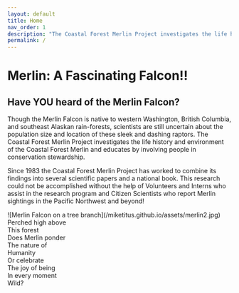 ```yaml
---
layout: default
title: Home
nav_order: 1
description: "The Coastal Forest Merlin Project investigates the life history and environment of the Coastal Forest Merlin and educates by involving people in conservation stewardship. Since 1983 the Coastal Forest Merlin Project has worked to combine its findings into several scientific papers and a national book."
permalink: /
---
```


# Merlin: A Fascinating Falcon!!

## Have YOU heard of the Merlin Falcon?

Though the Merlin Falcon is native to western Washington, British Columbia, and southeast Alaskan rain-forests, scientists are still uncertain about the population size and location of these sleek and dashing raptors. The Coastal Forest Merlin Project investigates the life history and environment of the Coastal Forest Merlin and educates by involving people in conservation stewardship.

Since 1983 the Coastal Forest Merlin Project has worked to combine its findings into several scientific papers and a national book. This research could not be accomplished without the help of Volunteers and Interns who assist in the research program and Citizen Scientists who report Merlin sightings in the Pacific Northwest and beyond!

<div class="poem">
![Merlin Falcon on a tree branch](/miketitus.github.io/assets/merlin2.jpg)
Perched high above<br/>
This forest<br/>
Does Merlin ponder<br/>
The nature of<br/>
Humanity<br/>
Or celebrate<br/>
The joy of being<br/>
In every moment<br/>
Wild?
</div>

